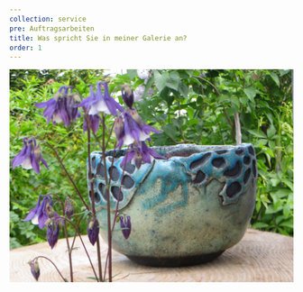 ```yaml
---
collection: service
pre: Auftragsarbeiten
title: Was spricht Sie in meiner Galerie an?
order: 1
---
```

![](../media/img_8871.jpg)